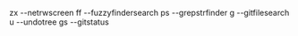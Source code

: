 <space>zx --netrwscreen
<space>ff --fuzzyfindersearch
<space>ps --grepstrfinder
<CTRL>g   --gitfilesearch
<space>u  --undotree
<space>gs --gitstatus

